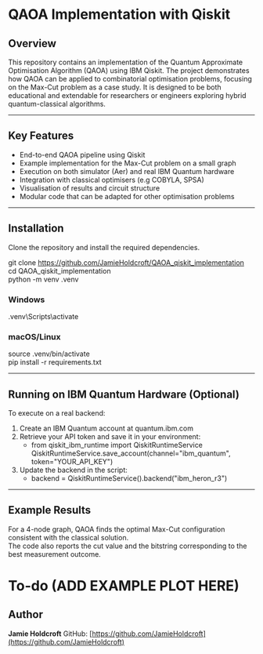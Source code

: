 # QAOA Implementation with Qiskit

## Overview
This repository contains an implementation of the Quantum Approximate Optimisation Algorithm (QAOA) using IBM Qiskit.
The project demonstrates how QAOA can be applied to combinatorial optimisation problems, focusing on the Max-Cut problem as a case study.
It is designed to be both educational and extendable for researchers or engineers exploring hybrid quantum-classical algorithms.

---

## Key Features
- End-to-end QAOA pipeline using Qiskit
- Example implementation for the Max-Cut problem on a small graph
- Execution on both simulator (Aer) and real IBM Quantum hardware
- Integration with classical optimisers (e.g COBYLA, SPSA) 
- Visualisation of results and circuit structure 
- Modular code that can be adapted for other optimisation problems


---

## Installation
Clone the repository and install the required dependencies.

git clone https://github.com/JamieHoldcroft/QAOA_qiskit_implementation   
cd QAOA_qiskit_implementation   
python -m venv .venv
### Windows
.venv\Scripts\activate
### macOS/Linux
source .venv/bin/activate   
pip install -r requirements.txt

---

## Running on IBM Quantum Hardware (Optional)

To execute on a real backend:
1. Create an IBM Quantum account at quantum.ibm.com
2. Retrieve your API token and save it in your environment:   
    - from qiskit_ibm_runtime import QiskitRuntimeService QiskitRuntimeService.save_account(channel="ibm_quantum", token="YOUR_API_KEY")
3. Update the backend in the script:   
    - backend = QiskitRuntimeService().backend("ibm_heron_r3")

---

## Example Results

For a 4-node graph, QAOA finds the optimal Max-Cut configuration consistent with the classical solution.   
The code also reports the cut value and the bitstring corresponding to the best measurement outcome.

# To-do (ADD EXAMPLE PLOT HERE)


## Author
**Jamie Holdcroft**
GitHub: [https://github.com/JamieHoldcroft](https://github.com/JamieHoldcroft)

